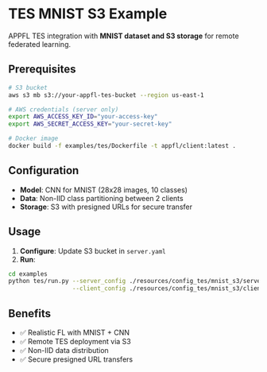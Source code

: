 # TES MNIST S3 Example

APPFL TES integration with **MNIST dataset and S3 storage** for remote federated learning.

## Prerequisites

```bash
# S3 bucket
aws s3 mb s3://your-appfl-tes-bucket --region us-east-1

# AWS credentials (server only)
export AWS_ACCESS_KEY_ID="your-access-key"
export AWS_SECRET_ACCESS_KEY="your-secret-key"

# Docker image
docker build -f examples/tes/Dockerfile -t appfl/client:latest .
```

## Configuration

- **Model**: CNN for MNIST (28x28 images, 10 classes)
- **Data**: Non-IID class partitioning between 2 clients
- **Storage**: S3 with presigned URLs for secure transfer

## Usage

1. **Configure**: Update S3 bucket in `server.yaml`
2. **Run**:
```bash
cd examples
python tes/run.py --server_config ./resources/config_tes/mnist_s3/server.yaml \
                  --client_config ./resources/config_tes/mnist_s3/clients.yaml
```

## Benefits

- ✅ Realistic FL with MNIST + CNN
- ✅ Remote TES deployment via S3
- ✅ Non-IID data distribution
- ✅ Secure presigned URL transfers
